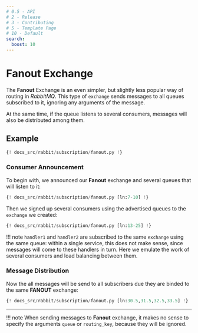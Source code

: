 ```yaml
---
# 0.5 - API
# 2 - Release
# 3 - Contributing
# 5 - Template Page
# 10 - Default
search:
  boost: 10
---
```


# Fanout Exchange

The **Fanout** Exchange is an even simpler, but slightly less popular way of routing in *RabbitMQ*. This type of `exchange` sends messages to all queues subscribed to it, ignoring any arguments of the message.

At the same time, if the queue listens to several consumers, messages will also be distributed among them.

## Example

```python linenums="1"
{! docs_src/rabbit/subscription/fanout.py !}
```

### Consumer Announcement

To begin with, we announced our **Fanout** exchange and several queues that will listen to it:

```python linenums="7" hl_lines="1"
{! docs_src/rabbit/subscription/fanout.py [ln:7-10] !}
```

Then we signed up several consumers using the advertised queues to the `exchange` we created:

```python linenums="13" hl_lines="1 6 11"
{! docs_src/rabbit/subscription/fanout.py [ln:13-25] !}
```

!!! note
    `handler1` and `handler2` are subscribed to the same `exchange` using the same queue:
    within a single service, this does not make sense, since messages will come to these handlers in turn.
    Here we emulate the work of several consumers and load balancing between them.

### Message Distribution

Now the all messages will be send to all subscribers due they are binded to the same **FANOUT** exchange:

```python linenums="30"
{! docs_src/rabbit/subscription/fanout.py [ln:30.5,31.5,32.5,33.5] !}
```

---

!!! note
    When sending messages to **Fanout** exchange, it makes no sense to specify the arguments `queue` or `routing_key`, because they will be ignored.
